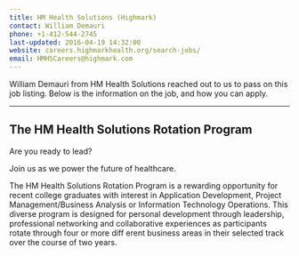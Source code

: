 ```yaml
---
title: HM Health Solutions (Highmark)
contact: William Demauri
phone: +1-412-544-2745
last-updated: 2016-04-19 14:32:00
website: careers.highmarkhealth.org/search-jobs/
email: HMHSCareers@highmark.com
---
```

William Demauri from HM Health Solutions reached out to us to pass on this job listing. Below is the information on the job, and how you can apply.

***

## The HM Health Solutions Rotation Program

Are you ready to lead?

Join us as we power the future of healthcare.

The HM Health Solutions Rotation Program is a rewarding opportunity for recent college graduates with interest in Application Development, Project Management/Business Analysis or Information Technology Operations. This diverse program is designed for personal development through leadership, professional networking and collaborative experiences as participants rotate through four or more diff erent business areas in their selected track over the course of two years. 

<iframe width="100%" src="" frameborder="0" allowfullscreen></iframe>
